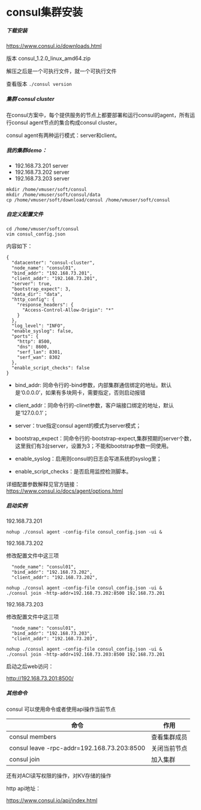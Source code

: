# consul集群安装

##### 下载安装

https://www.consul.io/downloads.html

版本 consul_1.2.0_linux_amd64.zip

解压之后是一个可执行文件，就一个可执行文件

查看版本 `./consul version` 

##### 集群 consul cluster

在consul方案中，每个提供服务的节点上都要部署和运行consul的agent，所有运行consul agent节点的集合构成consul cluster。

consul agent有两种运行模式：server和client。

##### 我的集群demo：

- 192.168.73.201 server
- 192.168.73.202 server
- 192.168.73.203 server

```
mkdir /home/vmuser/soft/consul
mkdir /home/vmuser/soft/consul/data
cp /home/vmuser/soft/download/consul /home/vmuser/soft/consul
```

##### 自定义配置文件

```
cd /home/vmuser/soft/consul
vim consul_config.json
```

内容如下：

```
{
  "datacenter": "consul-cluster",
  "node_name": "consul01",
  "bind_addr": "192.168.73.201",
  "client_addr": "192.168.73.201",
  "server": true,
  "bootstrap_expect": 3,
  "data_dir": "data",
  "http_config": {
    "response_headers": {
      "Access-Control-Allow-Origin": "*"
    }
  },
  "log_level": "INFO",
  "enable_syslog": false,
  "ports": {
    "http": 8500,
    "dns": 8600,
    "serf_lan": 8301,
    "serf_wan": 8302
  },
  "enable_script_checks": false
}
```

- bind_addr: 同命令行的-bind参数，内部集群通信绑定的地址。默认是‘0.0.0.0’，如果有多块网卡，需要指定，否则启动报错

- client_addr：同命令行的-clinet参数，客户端接口绑定的地址，默认是‘127.0.0.1’；

- server：true指定consul agent的模式为server模式；

- bootstrap_expect：同命令行的-bootstrap-expect,集群预期的server个数，这里我们有3台server，设置为3；不能和bootstrap参数一同使用。

- enable_syslog：启用则consul的日志会写进系统的syslog里；

- enable_script_checks：是否启用监控检测脚本。

详细配置参数解释见官方链接：https://www.consul.io/docs/agent/options.html

##### 启动实例

192.168.73.201 

```
nohup ./consul agent -config-file consul_config.json -ui &
```
192.168.73.202

修改配置文件中这三项
```
  "node_name": "consul01",
  "bind_addr": "192.168.73.202",
  "client_addr": "192.168.73.202",
```

```
nohup ./consul agent -config-file consul_config.json -ui &
./consul join -http-addr=192.168.73.202:8500 192.168.73.201 
```

192.168.73.203

修改配置文件中这三项
```
  "node_name": "consul01",
  "bind_addr": "192.168.73.203",
  "client_addr": "192.168.73.203",
```

```
nohup ./consul agent -config-file consul_config.json -ui &
./consul join -http-addr=192.168.73.203:8500 192.168.73.201 
```


启动之后web访问：

http://192.168.73.201:8500/

##### 其他命令

consul 可以使用命令或者使用api操作当前节点

命令 | 作用
---|---
consul members | 查看集群成员
consul leave -rpc-addr=192.168.73.203:8500 | 关闭当前节点
consul join | 加入集群

还有对ACl读写权限的操作，对KV存储的操作

http api地址：

https://www.consul.io/api/index.html

